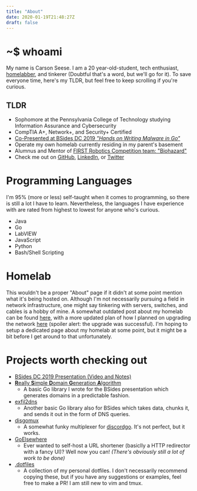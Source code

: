 ```yaml
---
title: "About"
date: 2020-01-19T21:48:27Z
draft: false
---
```


# ~$ whoami

My name is Carson Seese. I am a 20 year-old-student, tech enthusiast, [homelabber](https://www.reddit.com/r/homelab/wiki/introduction),
and tinkerer (Doubtful that's a word, but we'll go for it). To save everyone time, 
here's my TLDR, but feel free to keep scrolling if you're curious.

## TLDR

- Sophomore at the Pennsylvania College of Technology studying Information Assurance and Cybersecurity
- CompTIA A+, Network+, and Security+ Certified
- [Co-Presented at BSides DC 2019 _"Hands on Writing Malware in Go"_](https://gist.github.com/CS-5/c251f173e1e8ddd46c1b020427cb239b)
- Operate my own homelab currently residing in my parent's basement
- Alumnus and Mentor of [FIRST Robotics Competition team: "Biohazard"](https://biohazard4050.org)
- Check me out on [GitHub](https://github.com/CS-5), [LinkedIn](https://www.linkedin.com/in/carsonseese/), or [Twitter](https://twitter.com/carsons_5)

# Programming Languages

I'm 95% (more or less) self-taught when it comes to programming, so there is still
a lot I have to learn. Nevertheless, the languages I have experience with are rated
from highest to lowest for anyone who's curious.

- Java
- Go
- LabVIEW
- JavaScript
- Python
- Bash/Shell Scripting


# Homelab

This wouldn't be a proper "About" page if it didn't at some point mention what it's
being hosted on. Although I'm not necessarily pursuing a field in network 
infrastructure, one might say tinkering with servers, switches, and cables is a
hobby of mine. A somewhat outdated post about my homelab can be found [here](https://blog.carsonseese.com/homelab-v1-0-0/),
with a more updated plan of how I planned on upgrading the network [here](https://blog.carsonseese.com/homelab-v2-the-network-upgrade/)
(spoiler alert: the upgrade was successful). I'm hoping to setup a dedicated page
about my homelab at some point, but it might be a bit before I get around to that
unfortunately.

# Projects worth checking out

- [BSides DC 2019 Presentation (Video and Notes)](https://gist.github.com/CS-5/c251f173e1e8ddd46c1b020427cb239b)
- [**R**eally **S**imple **D**omain **G**eneration **A**lgorithm](https://github.com/CS-5/rsdga)
  - A basic Go library I wrote for the BSides presentation which generates domains in a predictable fashion.
- [exfil2dns](https://github.com/CS-5/exfil2dns)
  - Another basic Go library also for BSides which takes data, chunks it, and sends it out in the form of DNS queries.
- [disgomux](https://github.com/CS-5/disgomux)
  - A somewhat funky multiplexer for [discordgo](https://github.com/bwmarrin/discordgo). It's not perfect, but it works.
- [GoElsewhere](https://github.com/CS-5/GoElsewhere)
  - Ever wanted to self-host a URL shortener (basiclly a HTTP redirector with a fancy UI)? Well now you can! _(There's obviously still a lot of work to be done)_
- [.dotfiles](https://github.com/CS-5/.dotfiles)
  - A collection of my personal dotfiles. I don't necessarily recommend copying these, but if you have any suggestions or examples, feel free to make a PR! I am still new to vim and tmux.

<!--
## The Full Story

I started getting interested in programming right around the time Minecraft started
to gain popularity. This popularity drove me to start learning Java and tinkering
with Git and GitHub, all of which were mind blowing to me at the time.

Not much later in 2013, I joined a high school robotics team which operated as a 
club in my local 4-H chapter. This expierence really helped put my programming 
and teamwork skills to the test as I rapidly began developing my growing skillset. 
I worked my way through the ranks on my team holding positions such as lead 
programmer and media manager, until I eventually became the team captain in 2018 
(my last year on the team).

Fall of 2016 I enrolled at the Franklin County Career and Technology Center
studying Information Systems Technology. Our coursework was taught to CompTIA's
A+ and Network+ certifications, as well as Cisco's CCNA. While at the FCCTC, I
performed many service calls throughout the school and learned a lot about 
"enterprise" networking. While a student, I managed to get a sumemr job as a Jr.
System Administrator at the FCCTC where I did everything from installing Windows
on new computers to cabling installations to basic hardware and software
troubleshooting.

After spending 3 semesters studying information systems at the FCCTC, I secured
my CompTIA A+, Network+, and Security+ certifications. I then went on to attend
the Pennsylvania College of Technology's Information Assurance and Cybersecurity
program in which I am currently a sophmore.

Summer of 2019 I had the opportunity to intern at IronNet, a cybersecurity firm
specializing in defense of entire networks. While at IronNet I had a chance to 
write a basic network auditing CLI tool in Go, which really helped some basic
programming fundamentals I had missed in years prior finally click. In the process
of writing my tool, the opportunity to co-present at a security conference was
presented to me. Although hesitant, I knew I'd me missing a great opportunity if
I said no, so I went for it. During our talk at BSides DC 2019, we detailed some
of the techniques used by attackers when trying to encode, transmit, and
recieve information across a network. The process of preparing the talk was not
and insignifigant amount of work, but was extremely rewarding in the end.

So that brings us to today (and me making a reminder to update this after the
summer).
-->
